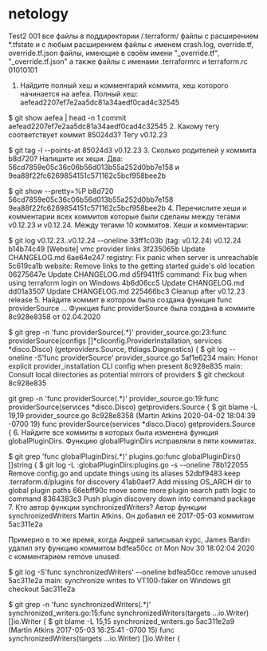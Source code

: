 # netology
Test2
001
все файлы в поддиректории /.terraform/ файлы с расширением *.tfstate и с любым расширением файлы с именем crash.log, override.tf, override.tf.json файлы, имеющие в своём имени "_override.tf", "_override.tf.json" а также файлы с именами .terraformrc и terraform.rc
01010101


1. Найдите полный хеш и комментарий коммита, хеш которого начинается на aefea.
Полный хеш: aefead2207ef7e2aa5dc81a34aedf0cad4c32545

$ git show aefea | head -n 1
commit aefead2207ef7e2aa5dc81a34aedf0cad4c32545
2. Какому тегу соответствует коммит 85024d3?
Тегу v0.12.23

$ git tag -l --points-at 85024d3
v0.12.23
3. Сколько родителей у коммита b8d720? Напишите их хеши.
Два: 56cd7859e05c36c06b56d013b55a252d0bb7e158 и 9ea88f22fc6269854151c571162c5bcf958bee2b

$ git show --pretty=%P b8d720
56cd7859e05c36c06b56d013b55a252d0bb7e158 9ea88f22fc6269854151c571162c5bcf958bee2b
4. Перечислите хеши и комментарии всех коммитов которые были сделаны между тегами v0.12.23 и v0.12.24.
Между тегами 10 коммитов. Хеши и комментарии:

$ git log v0.12.23..v0.12.24 --oneline
33ff1c03b (tag: v0.12.24) v0.12.24
b14b74c49 [Website] vmc provider links
3f235065b Update CHANGELOG.md
6ae64e247 registry: Fix panic when server is unreachable
5c619ca1b website: Remove links to the getting started guide's old location
06275647e Update CHANGELOG.md
d5f9411f5 command: Fix bug when using terraform login on Windows
4b6d06cc5 Update CHANGELOG.md
dd01a3507 Update CHANGELOG.md
225466bc3 Cleanup after v0.12.23 release
5. Найдите коммит в котором была создана функция func providerSource ...
Функция func providerSource была создана в коммите 8c928e8358 от 02.04.2020

$ git grep -n 'func providerSource(.*)'
provider_source.go:23:func providerSource(configs []*cliconfig.ProviderInstallation, services *disco.Disco) (getproviders.Source, tfdiags.Diagnostics) {
$ git log --oneline -S'func providerSource' provider_source.go
5af1e6234 main: Honor explicit provider_installation CLI config when present
8c928e835 main: Consult local directories as potential mirrors of providers
$ git checkout 8c928e835

git grep -n 'func providerSource(.*)'
provider_source.go:19:func providerSource(services *disco.Disco) getproviders.Source {
$ git blame -L 19,19 provider_source.go
8c928e8358 (Martin Atkins 2020-04-02 18:04:39 -0700 19) func providerSource(services *disco.Disco) getproviders.Source {
6. Найдите все коммиты в которых была изменена функция globalPluginDirs.
Функцию globalPluginDirs исправляли в пяти коммитах.

$ git grep 'func globalPluginDirs(.*)'
plugins.go:func globalPluginDirs() []string {
$ git log -L :globalPluginDirs:plugins.go  -s --oneline
78b122055 Remove config.go and update things using its aliases
52dbf9483 keep .terraform.d/plugins for discovery
41ab0aef7 Add missing OS_ARCH dir to global plugin paths
66ebff90c move some more plugin search path logic to command
8364383c3 Push plugin discovery down into command package
7. Кто автор функции synchronizedWriters?
Автор функции synchronizedWriters Martin Atkins. Он добавил её 2017-05-03 коммитом 5ac311e2a

Примерно в то же время, когда Андрей записывал курс, James Bardin удалил эту функцию коммитом bdfea50cc от Mon Nov 30 18:02:04 2020 с комментарием remove unused.

$ git log -S'func synchronizedWriters' --oneline
bdfea50cc remove unused
5ac311e2a main: synchronize writes to VT100-faker on Windows
git checkout 5ac311e2a

$ git grep -n 'func synchronizedWriters(.*)'
synchronized_writers.go:15:func synchronizedWriters(targets ...io.Writer) []io.Writer {
$ git blame -L 15,15 synchronized_writers.go
5ac311e2a9 (Martin Atkins 2017-05-03 16:25:41 -0700 15) func synchronizedWriters(targets ...io.Writer) []io.Writer {
